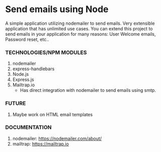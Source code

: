 # Send emails using Node

A simple application utilizing nodemailer to send emails. Very extensible application that has unlimited use cases. You can extend this project to send emails in your application for many reasons: User Welcome emails, Password reset, etc..

### TECHNOLOGIES/NPM MODULES
1. nodemailer
2. express-handlebars
3. Node.js
4. Express.js
5. Mailtrap.io
    * Has direct integration with nodemailer to send emails using smtp.

### FUTURE
1. Maybe work on HTML email templates

### DOCUMENTATION
1. nodemailer: https://nodemailer.com/about/
2. mailtrap: https://mailtrap.io